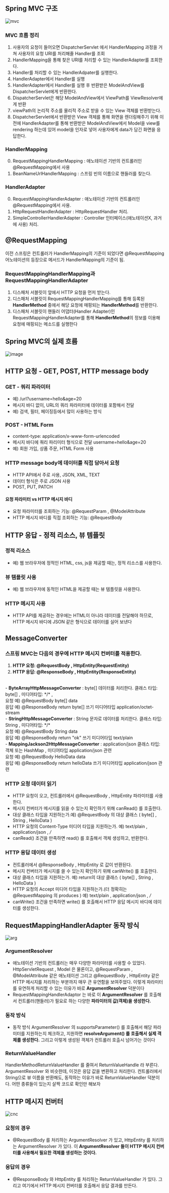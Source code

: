 ## Spring MVC 구조

![mvc](https://user-images.githubusercontent.com/66157892/147829522-b9b81d73-f3c2-40ec-9309-06a4e966e1f9.PNG)

### MVC 흐름 정리
1. 사용자의 요청이 들어오면 DispatcherServlet 에서 HandlerMapping 과정을 거쳐 사용자의 요청 URI를 처리해줄 Handler를 조회
2. HandlerMapping을 통해 찾은 URI를 처리할 수 있는 HandlerAdapter를 조회한다.
3. Handler를 처리할 수 있는 HandlerAdpater를 실행한다.
4. HandlerAdapter에서 Handler를 실행
5. HandlerAdapter에서 Handler를 실행 후 반환받은 ModelAndView를 DispatcherServlet에게 반환한다.
6. DispatcherServlet은 해당 ModelAndView에서 ViewPath를 ViewResolver에게 반환
7. viewPath의 논리적 주소를 물리적 주소로 받을 수 있는 View 객체를 반환받는다.
8. DispatcherServlet에서 반환받은 View 객체를 통해 화면을 렌더링해주기 위해 이전에 HandlerAdapter를 통해 반환받은 ModelAndView에서 Model을 view를 rendering 하는데 있어 model을 인자로 넣어 사용자에게 data가 담긴 화면을 응답한다. 

### HandlerMapping
0. RequestMappingHandlerMapping : 애노테이션 기반의 컨트롤러인 @RequestMapping에서 사용<br>
1. BeanNameUrlHandlerMapping : 스프링 빈의 이름으로 핸들러를 찾는다.<br>

### HandlerAdapter
0. RequestMappingHandlerAdapter : 애노테이션 기반의 컨트롤러인 @RequestMapping에서 사용.<br>
1. HttpRequestHandlerAdapter : HttpRequestHandler 처리.<br>
2. SimpleControllerHandlerAdapter : Controller 인터페이스(애노테이션X, 과거에 사용) 처리.<br>

## @RequestMapping
이전 스프링은 컨트롤러가 HandlerMapping의 기준이 되었다면 @RequestMapping 어노테이션의 등장으로 메서드가 HandlerMapping의 기준이 됨.

### RequestMappingHandlerMapping과 RequestMappingHandlerAdapter
1. 디스패처 서블릿이 앞에서 HTTP 요청을 먼저 받는다.
2. 디스패처 서블릿이 RequestMappingHandlerMapping를 통해 등록된 <b>HandlerMethod</b> 중에서 해당 요청에 매핑되는 <b>HandlerMethod</b>를 반환한다.
3. 디스패처 서블릿이 핸들러 어댑터(Handler Adapter)인 RequestMappingHandlerAdapter를 통해 <b>HandlerMethod</b>의 정보를 이용해 요청에 매핑되는 메소드를 실행한다

## Spring MVC의 실제 흐름
![image](https://user-images.githubusercontent.com/66157892/147830527-efbfc842-1378-4d69-8fb9-c543f3bf6ff4.png)

## HTTP 요청 - GET, POST, HTTP message body
### GET - 쿼리 파라미터
- 예) /url?username=hello&age=20
- 메시지 바디 없이, URL의 쿼리 파라미터에 데이터를 포함해서 전달
- 예) 검색, 필터, 페이징등에서 많이 사용하는 방식
### POST - HTML Form
- content-type: application/x-www-form-urlencoded
- 메시지 바디에 쿼리 파리미터 형식으로 전달 username=hello&age=20
- 예) 회원 가입, 상품 주문, HTML Form 사용
### HTTP message body에 데이터를 직접 담아서 요청
- HTTP API에서 주로 사용, JSON, XML, TEXT
- 데이터 형식은 주로 JSON 사용
- POST, PUT, PATCH
#### 요청 파라미터 vs HTTP 메시지 바디
- 요청 파라미터를 조회하는 기능: @RequestParam , @ModelAttribute
- HTTP 메시지 바디를 직접 조회하는 기능: @RequestBody

## HTTP 응답 - 정적 리소스, 뷰 템플릿
### 정적 리소스
- 예) 웹 브라우저에 정적인 HTML, css, js을 제공할 때는, 정적 리소스를 사용한다.
### 뷰 템플릿 사용
- 예) 웹 브라우저에 동적인 HTML을 제공할 때는 뷰 템플릿을 사용한다.
### HTTP 메시지 사용
- HTTP API를 제공하는 경우에는 HTML이 아니라 데이터를 전달해야 하므로, HTTP 메시지 바디에 JSON 같은 형식으로 데이터를 실어 보낸다

## MessageConverter
### 스프링 MVC는 다음의 경우에 HTTP 메시지 컨버터를 적용한다.
1. <b>HTTP 요청: @RequestBody , HttpEntity(RequestEntity) </b>
2. <b>HTTP 응답: @ResponseBody , HttpEntity(ResponseEntity)</b>
<br>
- <b>ByteArrayHttpMessageConverter</b> : byte[] 데이터를 처리한다.
    클래스 타입: byte[] , 미디어타입: */* ,<br>
    요청 예) @RequestBody byte[] data <br>
    응답 예) @ResponseBody return byte[] 쓰기 미디어타입 application/octet-stream <br>
- <b>StringHttpMessageConverter</b> : String 문자로 데이터를 처리한다.
클래스 타입: String , 미디어타입: */* <br>
요청 예) @RequestBody String data <br>
응답 예) @ResponseBody return "ok" 쓰기 미디어타입 text/plain <br>
- <b>MappingJackson2HttpMessageConverter</b> : application/json
클래스 타입: 객체 또는 HashMap , 미디어타입 application/json 관련 <br>
요청 예) @RequestBody HelloData data <br>
응답 예) @ResponseBody return helloData 쓰기 미디어타입 application/json 관련 <br>

### HTTP 요청 데이터 읽기
- HTTP 요청이 오고, 컨트롤러에서 @RequestBody , HttpEntity 파라미터를 사용한다.
- 메시지 컨버터가 메시지를 읽을 수 있는지 확인하기 위해 canRead() 를 호출한다.
- 대상 클래스 타입을 지원하는가.예) @RequestBody 의 대상 클래스 ( byte[] , String , HelloData )
- HTTP 요청의 Content-Type 미디어 타입을 지원하는가. 예) text/plain , application/json , */*
- canRead() 조건을 만족하면 read() 를 호출해서 객체 생성하고, 반환한다.

### HTTP 응답 데이터 생성
- 컨트롤러에서 @ResponseBody , HttpEntity 로 값이 반환된다.
- 메시지 컨버터가 메시지를 쓸 수 있는지 확인하기 위해 canWrite() 를 호출한다.
- 대상 클래스 타입을 지원하는가. 예) return의 대상 클래스 ( byte[] , String , HelloData )
- HTTP 요청의 Accept 미디어 타입을 지원하는가.(더 정확히는 @RequestMapping 의 produces ) 예) text/plain , application/json , */*
- canWrite() 조건을 만족하면 write() 를 호출해서 HTTP 응답 메시지 바디에 데이터를 생성한다.

## RequestMappingHandlerAdapter 동작 방식
![arg](https://user-images.githubusercontent.com/66157892/147849787-f55e6dd1-e4e5-41b5-aa16-b8ef37407a0c.PNG)
### ArgumentResolver
-  애노테이션 기반의 컨트롤러는 매우 다양한 파라미터를 사용할 수 있었다. HttpServletRequest , Model 은 물론이고, @RequestParam , @ModelAttribute 같은 애노테이션 그리고 @RequestBody , HttpEntity 같은 HTTP 메시지를 처리하는 부분까지 매우 큰 유연함을 보여주었다. 이렇게 파라미터를 유연하게 처리할 수 있는 이유가 바로 <b>ArgumentResolver</b> 덕분이다
- RequestMappingHandlerAdaptor 는 바로 이 <b>ArgumentResolver</b> 를 호출해서 컨트롤러(핸들러)가 필요로 하는 다양한 <b>파라미터의 값(객체)을 생성한다.</b>
### 동작 방식
- 동작 방식 ArgumentResolver 의 supportsParameter() 를 호출해서 해당 파라미터를 지원하는지 체크하고, 지원하면 <b>resolveArgument() 를 호출해서 실제 객체를 생성한다.</b> 그리고 이렇게 생성된 객체가 컨트롤러 호출시 넘어가는 것이다
### ReturnValueHandler
HandlerMethodReturnValueHandler 를 줄여서 ReturnValueHandle 라 부른다.
ArgumentResolver 와 비슷한데, 이것은 응답 값을 변환하고 처리한다.
컨트롤러에서 String으로 뷰 이름을 반환해도, 동작하는 이유가 바로 ReturnValueHandler 덕분이다.
어떤 종류들이 있는지 살짝 코드로 확인만 해보자

## HTTP 메시지 컨버터
![cnc](https://user-images.githubusercontent.com/66157892/147850005-e32c1d63-94c2-4510-bf7b-ba3a893261c5.PNG)<br>
### 요청의 경우
- @RequestBody 를 처리하는 ArgumentResolver 가 있고, HttpEntity 를 처리하는 ArgumentResolver 가 있다. 이 <b>ArgumentResolver 들이 HTTP 메시지 컨버터를 사용해서 필요한 객체를 생성하는 것이다.</b>
### 응답의 경우
- @ResponseBody 와 HttpEntity 를 처리하는 ReturnValueHandler 가 있다. 그리고 여기에서 HTTP 메시지 컨버터를 호출해서 응답 결과를 만든다.

